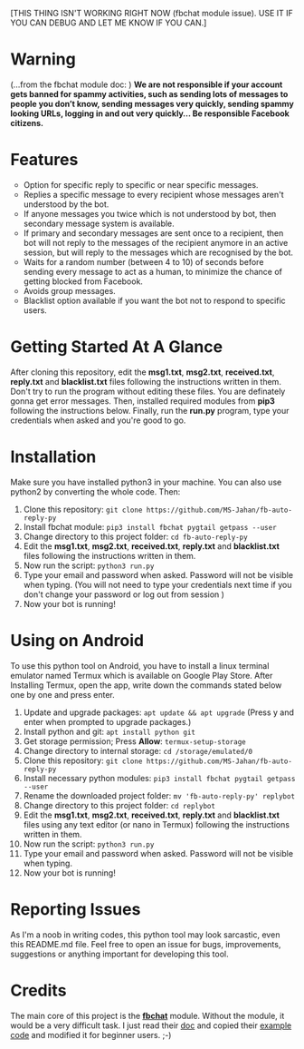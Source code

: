 [THIS THING ISN'T WORKING RIGHT NOW (fbchat module issue). USE IT IF YOU CAN DEBUG AND LET ME KNOW IF YOU CAN.]

# Warning
(...from the fbchat module doc: )
<b>We are not responsible if your account gets banned for spammy activities, such as sending lots of messages to people you don’t know, sending messages very quickly, sending spammy looking URLs, logging in and out very quickly… Be responsible Facebook citizens.</b>

# Features
<ul style="list-style-type:circle;">
<li>Option for specific reply to specific or near specific messages.</li>
<li>Replies a specific message to every recipient whose messages aren't understood by the bot.</li>
<li>If anyone messages you twice which is not understood by bot, then secondary message system is available.</li>
<li>If primary and secondary messages are sent once to a recipient, then bot will not reply to the messages of the recipient anymore in an active session, but will reply to the messages which are recognised by the bot.</li>
<li>Waits for a random number (between 4 to 10) of seconds before sending every message to act as a human, to minimize the chance of getting blocked from Facebook.</li> 
<li>Avoids group messages.</li>
<li>Blacklist option available if you want the bot not to respond to specific users.</li>
</ul>

# Getting Started At A Glance
After cloning this repository, edit the <b>msg1.txt</b>, <b>msg2.txt</b>, <b>received.txt</b>, <b>reply.txt</b> and <b>blacklist.txt</b> files following the instructions written in them. Don't try to run the program without editing these files. You are definately gonna get error messages. Then, installed required modules from <b>pip3</b> following the instructions below. Finally, run the <b>run.py</b> program, type your credentials when asked and you're good to go.

# Installation
Make sure you have installed python3 in your machine. You can also use python2 by converting the whole code.
Then:
<ol>
<li>Clone this repository: <code>git clone https://github.com/MS-Jahan/fb-auto-reply-py</code></li>
<li>Install fbchat module: <code>pip3 install fbchat pygtail getpass --user</code></li>
<li>Change directory to this project folder: <code>cd fb-auto-reply-py</code></li>
<li>Edit the <b>msg1.txt</b>, <b>msg2.txt</b>, <b>received.txt</b>, <b>reply.txt</b> and <b>blacklist.txt</b> files following the instructions written in them.
<li>Now run the script: <code>python3 run.py</code></li>
<li>Type your email and password when asked. Password will not be visible when typing. (You will not need to type your credentials next time if you don't change your password or log out from session )</li>
<li>Now your bot is running!</li>
</ol>

# Using on Android
To use this python tool on Android, you have to install a linux terminal emulator named Termux which is available on Google Play Store. After Installing Termux, open the app, write down the commands stated below one by one and press enter.
<ol>
<li>Update and upgrade packages: <code>apt update && apt upgrade</code> (Press y and enter when prompted to upgrade packages.)</li>
<li>Install python and git: <code>apt install python git</code></li>
<li>Get storage permission; Press <b>Allow</b>: <code>termux-setup-storage</code>
<li>Change directory to internal storage: <code>cd /storage/emulated/0</code>
<li>Clone this repository: <code>git clone https://github.com/MS-Jahan/fb-auto-reply-py</code></li>
<li>Install necessary python modules: <code>pip3 install fbchat pygtail getpass --user</code></li>
<li>Rename the downloaded project folder: <code>mv 'fb-auto-reply-py' replybot</code>
<li>Change directory to this project folder: <code>cd replybot</code></li>
<li>Edit the <b>msg1.txt</b>, <b>msg2.txt</b>, <b>received.txt</b>, <b>reply.txt</b> and <b>blacklist.txt</b> files using any text editor (or nano in Termux) following the instructions written in them.
<li>Now run the script: <code>python3 run.py</code></li>
<li>Type your email and password when asked. Password will not be visible when typing.</li>
<li>Now your bot is running!</li>
</ol>

# Reporting Issues
As I'm a noob in writing codes, this python tool may look sarcastic, even this README.md file. Feel free to open an issue for bugs, improvements, suggestions or anything important for developing this tool.

# Credits
The main core of this project is the <b><a href = 'https://github.com/carpedm20/fbchat'>fbchat</a></b> module. Without the module, it would be a very difficult task.
I just read their <a href = 'https://fbchat.readthedocs.io/en/master/'>doc</a> and copied their <a href = 'https://github.com/carpedm20/fbchat/tree/master/examples'>example code</a> and modified it for beginner users. ;-)
